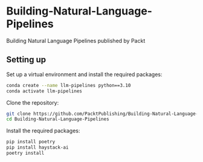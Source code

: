 # Building-Natural-Language-Pipelines
Building Natural Language Pipelines published by Packt

## Setting up

Set up a virtual environment and install the required packages:

```bash
conda create --name llm-pipelines python==3.10
conda activate llm-pipelines
```

Clone the repository:

```bash
git clone https://github.com/PacktPublishing/Building-Natural-Language-Pipelines.git
cd Building-Natural-Language-Pipelines
```

Install the required packages:

```bash
pip install poetry
pip install haystack-ai
poetry install
```


